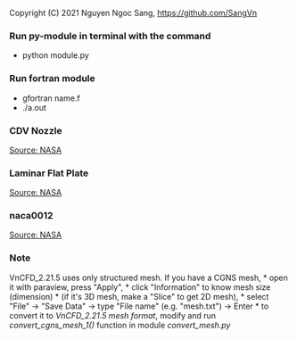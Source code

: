 Copyright (C) 2021  Nguyen Ngoc Sang, <https://github.com/SangVn>

### Run py-module in terminal with the command
  - python module.py

### Run fortran module
  - gfortran name.f 
  - ./a.out

### CDV Nozzle
  [Source: NASA](https://www.grc.nasa.gov/WWW/wind/valid/cdv/cdv01/cdv01.html)

### Laminar Flat Plate
  [Source: NASA](https://www.grc.nasa.gov/WWW/wind/valid/fplam/fplam01/fplam01.html)
  
### naca0012
  [Source: NASA](https://turbmodels.larc.nasa.gov/naca0012_grids.html)  

### Note
  VnCFD_2.21.5 uses only structured mesh. If you have a CGNS mesh,
     * open it with paraview, press "Apply",
     * click "Information" to know mesh size (dimension)
     * (if it's 3D mesh, make a "Slice" to get 2D mesh),
     * select "File" -> "Save Data" -> type "File name" (e.g. "mesh.txt") -> Enter
     * to convert it to *VnCFD_2.21.5 mesh format*, modify and run *convert_cgns_mesh_1()* function in module *convert_mesh.py*

